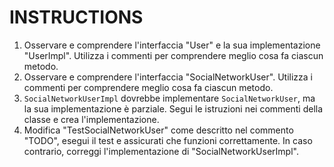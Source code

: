 # INSTRUCTIONS

1. Osservare e comprendere l'interfaccia "User" e la sua implementazione "UserImpl". Utilizza i commenti per comprendere meglio cosa fa ciascun metodo.
2. Osservare e comprendere l'interfaccia "SocialNetworkUser". Utilizza i commenti per comprendere meglio cosa fa ciascun metodo.
3. `SocialNetworkUserImpl` dovrebbe implementare `SocialNetworkUser`, ma la sua implementazione è parziale.
   Segui le istruzioni nei commenti della classe e crea l'implementazione.
4. Modifica "TestSocialNetworkUser" come descritto nel commento "TODO", esegui il test e assicurati che funzioni correttamente.
In caso contrario, correggi l'implementazione di "SocialNetworkUserImpl".